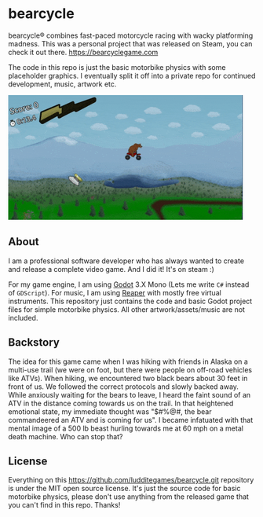 # bearcycle

bearcycle® combines fast-paced motorcycle racing with wacky platforming madness. This was a personal project that was released on Steam, you can check it out there. https://bearcyclegame.com

The code in this repo is just the basic motorbike physics with some placeholder graphics. I eventually split it off into a private repo for continued development, music, artwork etc.

![Gameplay](./misc/gameplay3.gif)


## About

I am a professional software developer who has always wanted to create and release a complete video game. And I did it! It's on steam :)

For my game engine, I am using [Godot](https://godotengine.org/) 3.X Mono (Lets me write `C#` instead of `GDScript`). For music, I am using [Reaper](https://www.reaper.fm/) with mostly free virtual instruments. This repository just contains the code and basic Godot project files for simple motorbike physics. All other artwork/assets/music are not included.

## Backstory

The idea for this game came when I was hiking with friends in Alaska on a multi-use trail (we were on foot, but there were people on off-road vehicles like ATVs). When hiking, we encountered two black bears about 30 feet in front of us. We followed the correct protocols and slowly backed away. While anxiously waiting for the bears to leave, I heard the faint sound of an ATV in the distance coming towards us on the trail. In that heightened emotional state, my immediate thought was "\$\#\%\@\#, the bear commandeered an ATV and is coming for us". I became infatuated with that mental image of a 500 lb beast hurling towards me at 60 mph on a metal death machine. Who can stop that?

## License

Everything on this https://github.com/ludditegames/bearcycle.git repository is under the MIT open source license. It's just the source code for basic motorbike physics, please don't use anything from the released game that you can't find in this repo. Thanks! 

